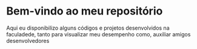 
# Bem-vindo ao meu repositório

Aqui eu disponibilizo alguns códigos e projetos desenvolvidos na faculadede, tanto para visualizar meu desempenho como, auxiliar amigos desenvolvedores